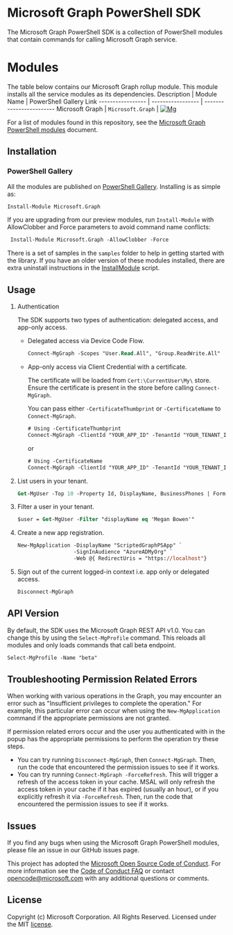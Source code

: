 # Microsoft Graph PowerShell SDK
The Microsoft Graph PowerShell SDK is a collection of PowerShell modules that contain commands for calling Microsoft Graph service.

# Modules
The table below contains our Microsoft Graph rollup module. This module installs all the service modules as its dependencies.
Description       | Module Name       | PowerShell Gallery Link
----------------- | ----------------- | ------------------------
Microsoft Graph   | `Microsoft.Graph` | [![Mg]][MgGallery]

For a list of modules found in this repository, see the [Microsoft Graph PowerShell modules](https://github.com/microsoftgraph/msgraph-sdk-powershell/wiki/MS-Graph-PowerShell-Modules) document.

## Installation
### PowerShell Gallery

All the modules are published on [PowerShell Gallery](https://www.powershellgallery.com/packages/Microsoft.Graph). Installing is as simple as:

```ps
Install-Module Microsoft.Graph
```

If you are upgrading from our preview modules, run `Install-Module` with AllowClobber and Force parameters to avoid command name conflicts:
```ps
 Install-Module Microsoft.Graph -AllowClobber -Force
```
There is a set of samples in the `samples` folder to help in getting started with the library. If you have an older version of these modules installed, there are extra uninstall instructions in the [InstallModule](./samples/0-InstallModule.ps1) script.

## Usage

1. Authentication
    
    The SDK supports two types of authentication: delegated access, and app-only access.
    - Delegated access via Device Code Flow.

        ```ps
        Connect-MgGraph -Scopes "User.Read.All", "Group.ReadWrite.All"
        ```

    - App-only access via Client Credential with a certificate.

        The certificate will be loaded from `Cert:\CurrentUser\My\` store. Ensure the certificate is present in the store before calling `Connect-MgGraph`.
        
        You can pass either `-CertificateThumbprint` or `-CertificateName` to `Connect-MgGraph`.

        ```ps
        # Using -CertificateThumbprint
        Connect-MgGraph -ClientId "YOUR_APP_ID" -TenantId "YOUR_TENANT_ID" -CertificateThumbprint "YOUR_CERT_THUMBPRINT"
        ```

        or

        ```ps
        # Using -CertificateName
        Connect-MgGraph -ClientId "YOUR_APP_ID" -TenantId "YOUR_TENANT_ID" -CertificateName "YOUR_CERT_SUBJECT"
        ```

2. List users in your tenant.

    ```ps
    Get-MgUser -Top 10 -Property Id, DisplayName, BusinessPhones | Format-Table Id, DisplayName, BusinessPhones
    ```

3. Filter a user in your tenant.

    ```ps
    $user = Get-MgUser -Filter "displayName eq 'Megan Bowen'"
    ```

4. Create a new app registration.

    ```ps
    New-MgApplication -DisplayName "ScriptedGraphPSApp" `
                      -SignInAudience "AzureADMyOrg" `
                      -Web @{ RedirectUris = "https://localhost"}
    ```

5. Sign out of the current logged-in context i.e. app only or delegated access.

    ```ps
    Disconnect-MgGraph
    ```
## API Version
By default, the SDK uses the Microsoft Graph REST API v1.0. You can change this by using the `Select-MgProfile` command. This reloads all modules and only loads commands that call beta endpoint.

```ps
Select-MgProfile -Name "beta"
```

## Troubleshooting Permission Related Errors

When working with various operations in the Graph, you may encounter an error such as "Insufficient privileges to complete the operation." For example, this particular error can occur when using the `New-MgApplication` command if the appropriate permissions are not granted.

If permission related errors occur and the user you authenticated with in the popup has the appropriate permissions to perform the operation try these steps.

- You can try running `Disconnect-MgGraph`, then `Connect-MgGraph`.  Then, run the code that encountered the permission issues to see if it works.
- You can try running `Connect-MgGraph -ForceRefresh`.  This will trigger a refresh of the access token in your cache. MSAL will only refresh the access token in your cache if it has expired (usually an hour), or if you explicitly refresh it via `-ForceRefresh`. Then, run the code that encountered the permission issues to see if it works.

## Issues
If you find any bugs when using the Microsoft Graph PowerShell modules, please file an issue in our GitHub issues page.

This project has adopted the [Microsoft Open Source Code of Conduct](https://opensource.microsoft.com/codeofconduct/). For more information see the [Code of Conduct FAQ](https://opensource.microsoft.com/codeofconduct/faq/) or contact [opencode@microsoft.com](mailto:opencode@microsoft.com) with any additional questions or comments.

## License

Copyright (c) Microsoft Corporation. All Rights Reserved. Licensed under the MIT [license](LICENSE.txt).

<!-- References -->

<!-- Shields -->
[Mg]: https://img.shields.io/powershellgallery/v/Microsoft.Graph.svg?style=flat-square&label=Microsoft.Graph

<!-- PS Gallery -->
[MgGallery]: https://www.powershellgallery.com/packages/Microsoft.Graph/
